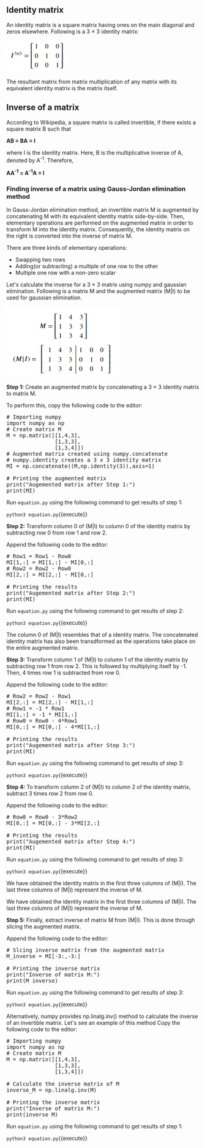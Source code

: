 ## Identity matrix
An identity matrix is a square matrix having ones on the main diagonal and zeros elsewhere. Following is a 3 × 3 identity matrix:

![Identity matrix](./assets/i3.jpg)

The resultant matrix from matrix multiplication of any matrix with its equivalent identity matrix is the matrix itself.

## Inverse of a matrix
According to Wikipedia, a square matrix is called invertible, if there exists a square matrix B such that

**AB = BA = I**

where I is the identity matrix. Here, B is the multiplicative inverse of A, denoted by A<sup>-1</sup>. Therefore,

**AA<sup>-1</sup> = A<sup>-1</sup>A = I**

### Finding inverse of a matrix using Gauss-Jordan elimination method
In Gauss-Jordan elimination method, an invertible matrix M is augmented by concatenating M with its equivalent identity matrix side-by-side. Then, elementary operations are performed on the augmented matrix in order to transform M into the identity matrix. Consequently, the identity matrix on the right is converted into the inverse of matrix M. 

There are three kinds of elementary operations:
* Swapping two rows
* Adding(or subtracting) a multiple of one row to the other
* Multiple one row with a non-zero scalar

Let's calculate the inverse for a 3 × 3 matrix using numpy and gaussian elimination. Following is a matrix M and the augmented matrix (M|I) to be used for gaussian elimination.

![Gauss Jordan](./assets/gj.jpg)

**Step 1:** Create an augmented matrix by concatenating a 3 × 3 identity matrix to matrix M.

To perform this, copy the following code to the editor: 

<pre class="file" data-filename="equation.py" data-target="replace">
# Importing numpy
import numpy as np
# Create matrix M
M = np.matrix([[1,4,3],
               [1,3,3],
               [1,3,4]])
# Augmented matrix created using numpy.concatenate
# numpy.identity creates a 3 x 3 identity matrix
MI = np.concatenate((M,np.identity(3)),axis=1)

# Printing the augmented matrix
print("Augemented matrix after Step 1:")
print(MI)
</pre>

Run `equation.py` using the following command to get results of step 1:

`python3 equation.py`{{execute}}

**Step 2:** Transform column 0 of (M|I) to column 0 of the identity matrix by subtracting row 0 from row 1 and row 2.

Append the following code to the editor: 

<pre class="file" data-filename="equation.py" data-target="append">
# Row1 = Row1 - Row0
MI[1,:] = MI[1,:] - MI[0,:]
# Row2 = Row2 - Row0
MI[2,:] = MI[2,:] - MI[0,:]

# Printing the results
print("Augemented matrix after Step 2:")
print(MI)
</pre>

Run `equation.py` using the following command to get results of step 2:

`python3 equation.py`{{execute}}

The column 0 of (M|I) resembles that of a identity matrix. The concatenated identity matrix has also been transdformed as the operations take place on the entire augmented matrix.

**Step 3:** Transform column 1 of (M|I) to column 1 of the identity matrix by subtracting row 1 from row 2. This is followed by multiplying itself by -1. Then, 4 times row 1 is subtracted from row 0.

Append the following code to the editor: 

<pre class="file" data-filename="equation.py" data-target="append">
# Row2 = Row2 - Row1
MI[2,:] = MI[2,:] - MI[1,:]
# Row1 = -1 * Row1
MI[1,:] = -1 * MI[1,:]
# Row0 = Row0 - 4*Row1
MI[0,:] = MI[0,:] - 4*MI[1,:]

# Printing the results
print("Augemented matrix after Step 3:")
print(MI)
</pre>

Run `equation.py` using the following command to get results of step 3:

`python3 equation.py`{{execute}}

**Step 4:** To transform column 2 of (M|I) to column 2 of the identity matrix, subtract 3 times row 2 from row 0.

Append the following code to the editor: 

<pre class="file" data-filename="equation.py" data-target="append">
# Row0 = Row0 - 3*Row2
MI[0,:] = MI[0,:] - 3*MI[2,:]

# Printing the results
print("Augemented matrix after Step 4:")
print(MI)
</pre>

Run `equation.py` using the following command to get results of step 3:

`python3 equation.py`{{execute}}

We have obtained the identity matrix in the first three columns of (M|I). The last three columns of (M|I) represent the inverse of M.

We have obtained the identity matrix in the first three columns of (M|I). The last three columns of (M|I) represent the inverse of M.

**Step 5:** Finally, extract inverse of matrix M from (M|I). This is done through slicing the augmented matrix.

Append the following code to the editor: 

<pre class="file" data-filename="equation.py" data-target="append">
# Slcing inverse matrix from the augmented matrix
M_inverse = MI[-3:,-3:]

# Printing the inverse matrix
print("Inverse of matrix M:")
print(M_inverse)
</pre>

Run `equation.py` using the following command to get results of step 3:

`python3 equation.py`{{execute}}

Alternatively, numpy provides np.linalg.inv() method to calculate the inverse of an invertible matrix. Let's see an example of this method Copy the following code to the editor:

<pre class="file" data-filename="equation.py" data-target="replace">
# Importing numpy
import numpy as np
# Create matrix M
M = np.matrix([[1,4,3],
               [1,3,3],
               [1,3,4]])

# Calculate the inverse matrix of M
inverse_M = np.linalg.inv(M)

# Printing the inverse matrix
print("Inverse of matrix M:")
print(inverse_M)
</pre>

Run `equation.py` using the following command to get results of step 1:

`python3 equation.py`{{execute}}
